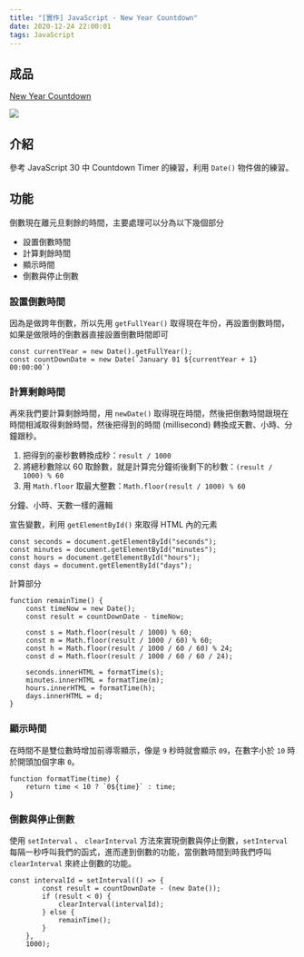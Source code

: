```yaml
---
title: "[實作] JavaScript - New Year Countdown"
date: 2020-12-24 22:00:01
tags: JavaScript
---
```

## 成品

[New Year Countdown](https://mjeddie.github.io/JavaScript-Projects/New_Year_Countdown/index.html)

![](https://i.imgur.com/qH62bBI.jpg)

## 介紹

參考 JavaScript 30 中 Countdown Timer 的練習，利用 `Date()` 物件做的練習。
<!-- more -->
## 功能

倒數現在離元旦剩餘的時間，主要處理可以分為以下幾個部分

* 設置倒數時間
* 計算剩餘時間
* 顯示時間
* 倒數與停止倒數


### 設置倒數時間

因為是做跨年倒數，所以先用 `getFullYear()` 取得現在年份，再設置倒數時間，如果是做限時的倒數器直接設置倒數時間即可

```javascript=
const currentYear = new Date().getFullYear();               
const countDownDate = new Date(`January 01 ${currentYear + 1} 00:00:00`) 
```


### 計算剩餘時間

再來我們要計算剩餘時間，用 `newDate()` 取得現在時間，然後把倒數時間跟現在時間相減取得剩餘時間，然後把得到的時間 (millisecond) 轉換成天數、小時、分鐘跟秒。

1. 把得到的豪秒數轉換成秒：`result / 1000`
2. 將總秒數除以 60 取餘數，就是計算完分鐘術後剩下的秒數：`(result / 1000) % 60`
3. 用 `Math.floor` 取最大整數：`Math.floor(result / 1000) % 60`

分鐘、小時、天數一樣的邏輯

宣告變數，利用 `getElementById()` 來取得 HTML 內的元素

```javascript=
const seconds = document.getElementById("seconds");
const minutes = document.getElementById("minutes");
const hours = document.getElementById("hours");
const days = document.getElementById("days");
```

計算部分

```javascript=
function remainTime() {
    const timeNow = new Date();
    const result = countDownDate - timeNow;

    const s = Math.floor(result / 1000) % 60;
    const m = Math.floor(result / 1000 / 60) % 60;
    const h = Math.floor(result / 1000 / 60 / 60) % 24;
    const d = Math.floor(result / 1000 / 60 / 60 / 24);

    seconds.innerHTML = formatTime(s);
    minutes.innerHTML = formatTime(m);
    hours.innerHTML = formatTime(h);
    days.innerHTML = d;
}
```

### 顯示時間

在時間不是雙位數時增加前導零顯示，像是 `9` 秒時就會顯示 `09`，在數字小於 `10` 時於開頭加個字串 `0`。

```javascript=
function formatTime(time) {
    return time < 10 ? `0${time}` : time;
}
```

### 倒數與停止倒數

使用 `setInterval` 、 `clearInterval` 方法來實現倒數與停止倒數，`setInterval` 每隔一秒呼叫我們的函式，進而達到倒數的功能，當倒數時間到時我們呼叫 `clearInterval` 來終止倒數的功能。

```javascript=
const intervalId = setInterval(() => {
        const result = countDownDate - (new Date());
        if (result < 0) {
            clearInterval(intervalId);
        } else {
            remainTime();
        }
    },
    1000);
```
